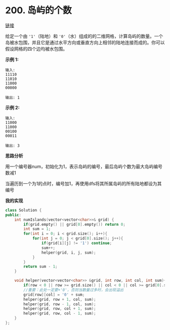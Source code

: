 # 200. 岛屿的个数

[链接](https://leetcode-cn.com/problems/number-of-islands/description/)

给定一个由 `'1'`（陆地）和 `'0'`（水）组成的的二维网格，计算岛屿的数量。一个岛被水包围，并且它是通过水平方向或垂直方向上相邻的陆地连接而成的。你可以假设网格的四个边均被水包围。

**示例 1:**

```
输入:
11110
11010
11000
00000

输出: 1
```

**示例 2:**

```
输入:
11000
11000
00100
00011

输出: 3
```

**思路分析**

用一个编号器num，初始化为1，表示岛屿的编号，最后岛屿个数为最大岛屿编号数减1

当遍历到一个为1的点时，编号加1，再使用dfs将其所属岛屿的所有陆地都设为其编号

**我的实现**

```c++
class Solution {
public:
    int numIslands(vector<vector<char>>& grid) {
        if(grid.empty() || grid[0].empty()) return 0;
        int sum = 1;
        for(int i = 0; i < grid.size(); i++){
            for(int j = 0; j < grid[0].size(); j++){
                if(grid[i][j] != '1') continue;
                sum++;
                helper(grid, i, j, sum);
            }
        }
        return sum - 1;
    }

    void helper(vector<vector<char>> &grid, int row, int col, int sum){
        if(row < 0 || row >= grid.size() || col < 0 || col >= grid[0].size() || grid[row][col] != '1') return;
        //重要：此处一定要+'0'，否则当数量过多时，会出现溢出
        grid[row][col] = '0' + sum;
        helper(grid, row + 1, col, sum);
        helper(grid, row - 1, col, sum);
        helper(grid, row, col + 1, sum);
        helper(grid, row, col - 1, sum);
    }
};
```

